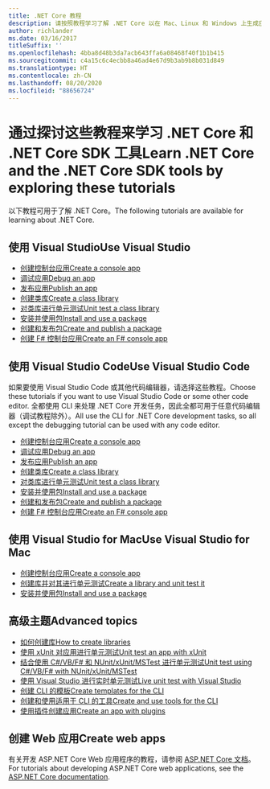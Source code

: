 ```yaml
---
title: .NET Core 教程
description: 请按照教程学习了解 .NET Core 以在 Mac、Linux 和 Windows 上生成应用和库。
author: richlander
ms.date: 03/16/2017
titleSuffix: ''
ms.openlocfilehash: 4bba8d48b3da7acb643ffa6a08468f40f1b1b415
ms.sourcegitcommit: c4a15c6c4ecbb8a46ad4e67d9b3ab9b8b031d849
ms.translationtype: HT
ms.contentlocale: zh-CN
ms.lasthandoff: 08/20/2020
ms.locfileid: "88656724"
---
```

# <a name="learn-net-core-and-the-net-core-sdk-tools-by-exploring-these-tutorials"></a><span data-ttu-id="bf86f-103">通过探讨这些教程来学习 .NET Core 和 .NET Core SDK 工具</span><span class="sxs-lookup"><span data-stu-id="bf86f-103">Learn .NET Core and the .NET Core SDK tools by exploring these tutorials</span></span>

<span data-ttu-id="bf86f-104">以下教程可用于了解 .NET Core。</span><span class="sxs-lookup"><span data-stu-id="bf86f-104">The following tutorials are available for learning about .NET Core.</span></span>

## <a name="use-visual-studio"></a><span data-ttu-id="bf86f-105">使用 Visual Studio</span><span class="sxs-lookup"><span data-stu-id="bf86f-105">Use Visual Studio</span></span>

- [<span data-ttu-id="bf86f-106">创建控制台应用</span><span class="sxs-lookup"><span data-stu-id="bf86f-106">Create a console app</span></span>](with-visual-studio.md)
- [<span data-ttu-id="bf86f-107">调试应用</span><span class="sxs-lookup"><span data-stu-id="bf86f-107">Debug an app</span></span>](debugging-with-visual-studio.md)
- [<span data-ttu-id="bf86f-108">发布应用</span><span class="sxs-lookup"><span data-stu-id="bf86f-108">Publish an app</span></span>](publishing-with-visual-studio.md)
- [<span data-ttu-id="bf86f-109">创建类库</span><span class="sxs-lookup"><span data-stu-id="bf86f-109">Create a class library</span></span>](library-with-visual-studio.md)
- [<span data-ttu-id="bf86f-110">对类库进行单元测试</span><span class="sxs-lookup"><span data-stu-id="bf86f-110">Unit test a class library</span></span>](testing-library-with-visual-studio.md)
- [<span data-ttu-id="bf86f-111">安装并使用包</span><span class="sxs-lookup"><span data-stu-id="bf86f-111">Install and use a package</span></span>](/nuget/quickstart/install-and-use-a-package-in-visual-studio)
- [<span data-ttu-id="bf86f-112">创建和发布包</span><span class="sxs-lookup"><span data-stu-id="bf86f-112">Create and publish a package</span></span>](/nuget/quickstart/create-and-publish-a-package-using-visual-studio)
- [<span data-ttu-id="bf86f-113">创建 F# 控制台应用</span><span class="sxs-lookup"><span data-stu-id="bf86f-113">Create an F# console app</span></span>](../../fsharp/get-started/get-started-visual-studio.md)

## <a name="use-visual-studio-code"></a><span data-ttu-id="bf86f-114">使用 Visual Studio Code</span><span class="sxs-lookup"><span data-stu-id="bf86f-114">Use Visual Studio Code</span></span>

<span data-ttu-id="bf86f-115">如果要使用 Visual Studio Code 或其他代码编辑器，请选择这些教程。</span><span class="sxs-lookup"><span data-stu-id="bf86f-115">Choose these tutorials if you want to use Visual Studio Code or some other code editor.</span></span> <span data-ttu-id="bf86f-116">全都使用 CLI 来处理 .NET Core 开发任务，因此全都可用于任意代码编辑器（调试教程除外）。</span><span class="sxs-lookup"><span data-stu-id="bf86f-116">All use the CLI for .NET Core development tasks, so all except the debugging tutorial can be used with any code editor.</span></span>

- [<span data-ttu-id="bf86f-117">创建控制台应用</span><span class="sxs-lookup"><span data-stu-id="bf86f-117">Create a console app</span></span>](with-visual-studio-code.md)
- [<span data-ttu-id="bf86f-118">调试应用</span><span class="sxs-lookup"><span data-stu-id="bf86f-118">Debug an app</span></span>](debugging-with-visual-studio-code.md)
- [<span data-ttu-id="bf86f-119">发布应用</span><span class="sxs-lookup"><span data-stu-id="bf86f-119">Publish an app</span></span>](publishing-with-visual-studio-code.md)
- [<span data-ttu-id="bf86f-120">创建类库</span><span class="sxs-lookup"><span data-stu-id="bf86f-120">Create a class library</span></span>](library-with-visual-studio-code.md)
- [<span data-ttu-id="bf86f-121">对类库进行单元测试</span><span class="sxs-lookup"><span data-stu-id="bf86f-121">Unit test a class library</span></span>](testing-library-with-visual-studio-code.md)
- [<span data-ttu-id="bf86f-122">安装并使用包</span><span class="sxs-lookup"><span data-stu-id="bf86f-122">Install and use a package</span></span>](/nuget/quickstart/install-and-use-a-package-using-the-dotnet-cli)
- [<span data-ttu-id="bf86f-123">创建和发布包</span><span class="sxs-lookup"><span data-stu-id="bf86f-123">Create and publish a package</span></span>](/nuget/quickstart/create-and-publish-a-package-using-the-dotnet-cli)
- [<span data-ttu-id="bf86f-124">创建 F# 控制台应用</span><span class="sxs-lookup"><span data-stu-id="bf86f-124">Create an F# console app</span></span>](../../fsharp/get-started/get-started-vscode.md)

## <a name="use-visual-studio-for-mac"></a><span data-ttu-id="bf86f-125">使用 Visual Studio for Mac</span><span class="sxs-lookup"><span data-stu-id="bf86f-125">Use Visual Studio for Mac</span></span>

- [<span data-ttu-id="bf86f-126">创建控制台应用</span><span class="sxs-lookup"><span data-stu-id="bf86f-126">Create a console app</span></span>](with-visual-studio-mac.md)
- [<span data-ttu-id="bf86f-127">创建库并对其进行单元测试</span><span class="sxs-lookup"><span data-stu-id="bf86f-127">Create a library and unit test it</span></span>](library-with-visual-studio-mac.md)
- [<span data-ttu-id="bf86f-128">安装并使用包</span><span class="sxs-lookup"><span data-stu-id="bf86f-128">Install and use a package</span></span>](/nuget/quickstart/install-and-use-a-package-in-visual-studio-mac)

## <a name="advanced-topics"></a><span data-ttu-id="bf86f-129">高级主题</span><span class="sxs-lookup"><span data-stu-id="bf86f-129">Advanced topics</span></span>

- [<span data-ttu-id="bf86f-130">如何创建库</span><span class="sxs-lookup"><span data-stu-id="bf86f-130">How to create libraries</span></span>](libraries.md)
- [<span data-ttu-id="bf86f-131">使用 xUnit 对应用进行单元测试</span><span class="sxs-lookup"><span data-stu-id="bf86f-131">Unit test an app with xUnit</span></span>](testing-with-cli.md)
- [<span data-ttu-id="bf86f-132">结合使用 C#/VB/F# 和 NUnit/xUnit/MSTest 进行单元测试</span><span class="sxs-lookup"><span data-stu-id="bf86f-132">Unit test using C#/VB/F# with NUnit/xUnit/MSTest</span></span>](../testing/index.md)
- [<span data-ttu-id="bf86f-133">使用 Visual Studio 进行实时单元测试</span><span class="sxs-lookup"><span data-stu-id="bf86f-133">Live unit test with Visual Studio</span></span>](/visualstudio/test/live-unit-testing-start)
- [<span data-ttu-id="bf86f-134">创建 CLI 的模板</span><span class="sxs-lookup"><span data-stu-id="bf86f-134">Create templates for the CLI</span></span>](cli-templates-create-item-template.md)
- [<span data-ttu-id="bf86f-135">创建和使用适用于 CLI 的工具</span><span class="sxs-lookup"><span data-stu-id="bf86f-135">Create and use tools for the CLI</span></span>](../tools/global-tools-how-to-create.md)
- [<span data-ttu-id="bf86f-136">使用插件创建应用</span><span class="sxs-lookup"><span data-stu-id="bf86f-136">Create an app with plugins</span></span>](creating-app-with-plugin-support.md)

## <a name="create-web-apps"></a><span data-ttu-id="bf86f-137">创建 Web 应用</span><span class="sxs-lookup"><span data-stu-id="bf86f-137">Create web apps</span></span>

<span data-ttu-id="bf86f-138">有关开发 ASP.NET Core Web 应用程序的教程，请参阅 [ASP.NET Core 文档](/aspnet/core/)。</span><span class="sxs-lookup"><span data-stu-id="bf86f-138">For tutorials about developing ASP.NET Core web applications, see the [ASP.NET Core documentation](/aspnet/core/).</span></span>
